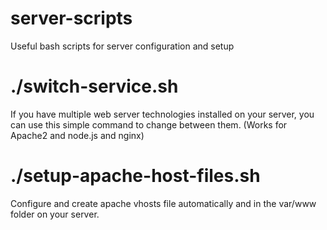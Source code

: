 # server-scripts
Useful bash scripts for server configuration and setup

# ./switch-service.sh
If you have multiple web server technologies installed on your server, you can use this simple command to change between them. (Works for Apache2 and node.js and nginx)

# ./setup-apache-host-files.sh
Configure and create apache vhosts file automatically and in the var/www folder on your server.
